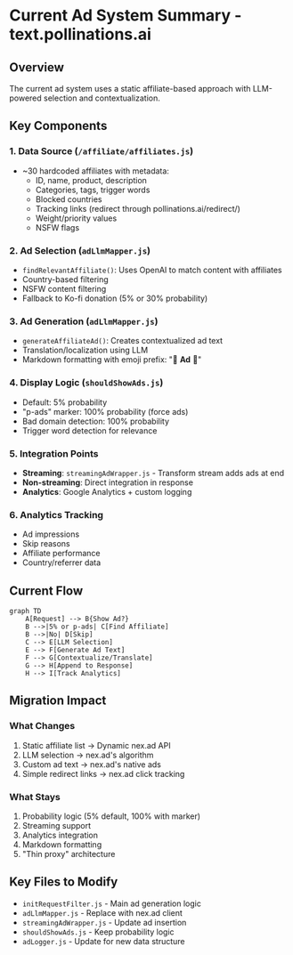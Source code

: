# Current Ad System Summary - text.pollinations.ai

## Overview
The current ad system uses a static affiliate-based approach with LLM-powered selection and contextualization.

## Key Components

### 1. **Data Source** (`/affiliate/affiliates.js`)
- ~30 hardcoded affiliates with metadata:
  - ID, name, product, description
  - Categories, tags, trigger words
  - Blocked countries
  - Tracking links (redirect through pollinations.ai/redirect/)
  - Weight/priority values
  - NSFW flags

### 2. **Ad Selection** (`adLlmMapper.js`)
- `findRelevantAffiliate()`: Uses OpenAI to match content with affiliates
- Country-based filtering
- NSFW content filtering
- Fallback to Ko-fi donation (5% or 30% probability)

### 3. **Ad Generation** (`adLlmMapper.js`)
- `generateAffiliateAd()`: Creates contextualized ad text
- Translation/localization using LLM
- Markdown formatting with emoji prefix: "🌸 **Ad** 🌸"

### 4. **Display Logic** (`shouldShowAds.js`)
- Default: 5% probability
- "p-ads" marker: 100% probability (force ads)
- Bad domain detection: 100% probability
- Trigger word detection for relevance

### 5. **Integration Points**
- **Streaming**: `streamingAdWrapper.js` - Transform stream adds ads at end
- **Non-streaming**: Direct integration in response
- **Analytics**: Google Analytics + custom logging

### 6. **Analytics Tracking**
- Ad impressions
- Skip reasons
- Affiliate performance
- Country/referrer data

## Current Flow

```mermaid
graph TD
    A[Request] --> B{Show Ad?}
    B -->|5% or p-ads| C[Find Affiliate]
    B -->|No| D[Skip]
    C --> E[LLM Selection]
    E --> F[Generate Ad Text]
    F --> G[Contextualize/Translate]
    G --> H[Append to Response]
    H --> I[Track Analytics]
```

## Migration Impact

### What Changes
1. Static affiliate list → Dynamic nex.ad API
2. LLM selection → nex.ad's algorithm
3. Custom ad text → nex.ad's native ads
4. Simple redirect links → nex.ad click tracking

### What Stays
1. Probability logic (5% default, 100% with marker)
2. Streaming support
3. Analytics integration
4. Markdown formatting
5. "Thin proxy" architecture

## Key Files to Modify
- `initRequestFilter.js` - Main ad generation logic
- `adLlmMapper.js` - Replace with nex.ad client
- `streamingAdWrapper.js` - Update ad insertion
- `shouldShowAds.js` - Keep probability logic
- `adLogger.js` - Update for new data structure
